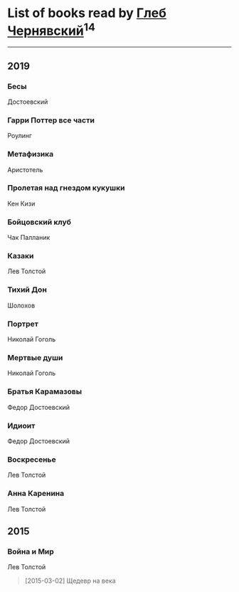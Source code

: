 # List of books read by [Глеб Чернявский](https://my.mail.ru/mail/zdbooking/)<sup>14</sup>
---

## 2019

### Бесы
Достоевский


### Гарри Поттер все части
Роулинг


### Метафизика
Аристотель


### Пролетая над гнездом кукушки
Кен Кизи


### Бойцовский клуб
Чак Палланик


### Казаки
Лев Толстой


### Тихий Дон
Шолохов


### Портрет
Николай Гоголь


### Мертвые души
Николай Гоголь


### Братья Карамазовы
Федор Достоевский


### Идиоит
Федор Достоевский


### Воскресенье
Лев Толстой


### Анна Каренина
Лев Толстой



## 2015

### Война и Мир
Лев Толстой
> [2015-03-02] Щедевр на века



